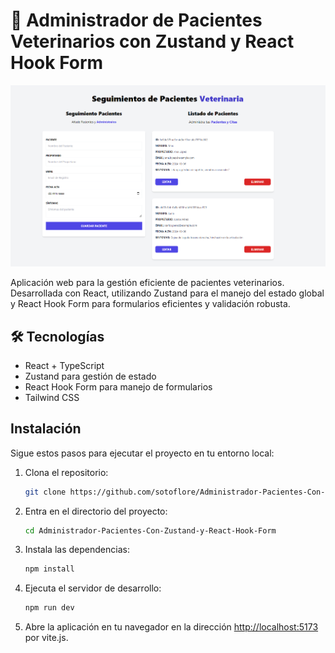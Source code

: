 # 🐾 Administrador de Pacientes Veterinarios con Zustand y React Hook Form

![web-app](https://github.com/sotoflore/Administrador-Pacientes-Con-Zustand-y-React-Hook-Form/blob/main/public/web-app.png)

Aplicación web para la gestión eficiente de pacientes veterinarios. Desarrollada con React, utilizando Zustand para el manejo del estado global y React Hook Form para formularios eficientes y validación robusta.

## 🛠️ Tecnologías
- React + TypeScript
- Zustand para gestión de estado
- React Hook Form para manejo de formularios
- Tailwind CSS

## Instalación

Sigue estos pasos para ejecutar el proyecto en tu entorno local:

1. Clona el repositorio:
    ```bash
    git clone https://github.com/sotoflore/Administrador-Pacientes-Con-Zustand-y-React-Hook-Form.git
    ```
2. Entra en el directorio del proyecto:
    ```bash
    cd Administrador-Pacientes-Con-Zustand-y-React-Hook-Form
    ```
3. Instala las dependencias:
    ```bash
    npm install
    ```

4. Ejecuta el servidor de desarrollo:
    ```bash
    npm run dev
    ```

5. Abre la aplicación en tu navegador en la dirección [http://localhost:5173](http://localhost:5173) por vite.js.
